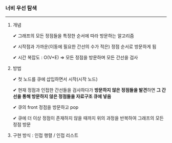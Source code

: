 ### 너비 우선 탐색        
---
     
1. 개념       
        
    ✔ 그래프의 모든 정점들을 특정한 순서에 따라 방문하는 알고리즘         
         
    ✔ 시작점과 가까운(이동에 필요한 간선의 수가 적은) 정점 순서로 방문하게 됨     
         
    ✔ 시간 복잡도 : O(V+E) => 모든 정점을 방문하며 모든 간선을 검사                                       
         
      

2. 방법         

    ✔ 첫 노드를 큐에 삽입하면서 시작(시작 노드)                
              
    ✔ 현재 정점과 인접한 간선들을 검사하다가 **방문하지 않은 정점들을 발견**하면 **그 간선을 통해 방문하지 않은 정점들을 자료구조 큐에 넣음**    
         
    ✔ 큐의 front 정점을 방문하고 pop       
            
    ✔ 큐에 더 이상 정점이 존재하지 않을 때까지 위의 과정을 반복하여 그래프의 모든 정점 방문                                
           
        

3. 구현 방식 : 인접 행렬 / 인접 리스트       
    
    
